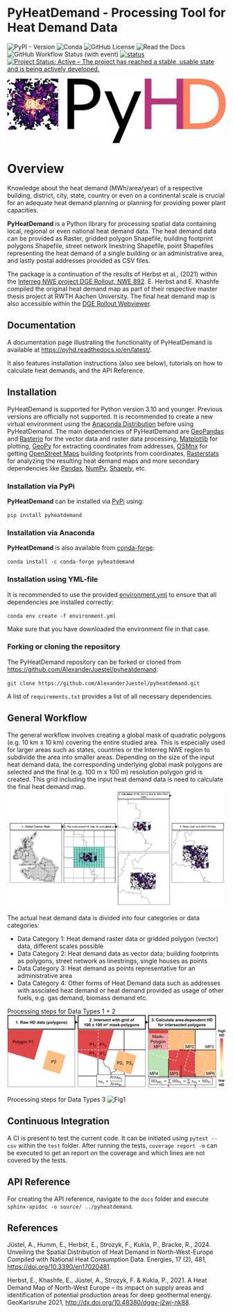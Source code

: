 # PyHeatDemand - Processing Tool for Heat Demand Data

![PyPI - Version](https://img.shields.io/pypi/v/pyheatdemand)
![Conda](https://img.shields.io/conda/v/conda-forge/pyheatdemand)
![GitHub License](https://img.shields.io/github/license/AlexanderJuestel/pyheatdemand)
![Read the Docs](https://img.shields.io/readthedocs/pyhd)
![GitHub Workflow Status (with event)](https://img.shields.io/github/actions/workflow/status/AlexanderJuestel/pyheatdemand/workflow.yml)
[![status](https://joss.theoj.org/papers/05971e44bad3a2bc8f0bdbebc4013515/status.svg)](https://joss.theoj.org/papers/05971e44bad3a2bc8f0bdbebc4013515)
[![Project Status: Active – The project has reached a stable, usable state and is being actively developed.](https://www.repostatus.org/badges/latest/active.svg)](https://www.repostatus.org/#active)



![Fig1](docs/images/PyHD_Logo_long.png)

<a name="overview"></a>
# Overview 
Knowledge about the heat demand (MWh/area/year) of a respective building, district, city, state, country or even on a 
continental scale is crucial for an adequate heat demand planning or planning for providing power plant capacities.

**PyHeatDemand** is a Python library for processing spatial data containing local, regional or even national heat demand 
data. The heat demand data can be provided as Raster, gridded polygon Shapefile, building footprint polygons Shapefile, 
street network linestring Shapefile, point Shapefiles representing the heat demand of a single building or an 
administrative area, and lastly postal addresses provided as CSV files.  

The package is a continuation of the results of Herbst et al., (2021) within the 
[Interreg NWE project DGE Rollout, NWE 892](http://www.nweurope.eu/DGE-Rollout). E. Herbst and E. Khashfe compiled the 
original heat demand map as part of their respective master thesis project at RWTH Aachen University. The final heat 
demand map is also accessible within the [DGE Rollout Webviewer](https://data.geus.dk/egdi/?mapname=dgerolloutwebtool#baslay=baseMapGEUS&extent=39620,-1581250,8465360,8046630&layers=dge_heat_final).


## Documentation
A documentation page illustrating the functionality of PyHeatDemand is available at https://pyhd.readthedocs.io/en/latest/. 

It also features installation instructions (also see below), tutorials on how to calculate heat demands, and the API Reference. 

<a name="installation"></a>
## Installation  

PyHeatDemand is supported for Python version 3.10 and younger. Previous versions are officially not supported.
It is recommended to create a new virtual environment using the [Anaconda Distribution](https://www.anaconda.com/download) before using PyHeatDemand.
The main dependencies of PyHeatDemand are [GeoPandas](https://geopandas.org/en/stable/>) and [Rasterio](https://rasterio.readthedocs.io/en/stable/) for the vector data and raster data processing, [Matplotlib](https://matplotlib.org/) for plotting,
[GeoPy](https://geopy.readthedocs.io/en/stable/) for extracting coordinates from addresses, [OSMnx](https://osmnx.readthedocs.io/en/stable/) for getting [OpenStreet Maps](https://www.openstreetmap.org/#map=6/51.330/10.453) building footprints from coordinates,
[Rasterstats](https://pythonhosted.org/rasterstats/) for analyzing the resulting heat demand maps and more secondary dependencies like [Pandas](https://pandas.pydata.org/), [NumPy](https://numpy.org/), [Shapely](https://shapely.readthedocs.io/en/stable/manual.html), etc.


### Installation via PyPi 

**PyHeatDemand** can be installed via [PyPi](https://pypi.org/) using:

`pip install pyheatdemand`

### Installation via Anaconda 

**PyHeatDemand** is also available from [conda-forge](https://conda-forge.org/):

`conda install -c conda-forge pyheatdemand`

### Installation using YML-file

It is recommended to use the provided [environment.yml](https://github.com/AlexanderJuestel/pyheatdemand/blob/main/environment.yml) to ensure that all dependencies are installed correctly:

`conda env create -f environment.yml` 

Make sure that you have downloaded the environment file in that case.

### Forking or cloning the repository

The PyHeatDemand repository can be forked or cloned from https://github.com/AlexanderJuestel/pyheatdemand:

`git clone https://github.com/AlexanderJuestel/pyheatdemand.git`

A list of `requirements.txt` provides a list of all necessary dependencies.


<a name="workflow"></a>
## General Workflow

The general workflow involves creating a global mask of quadratic polygons (e.g. 10 km x 10 km) covering the entire 
studied area. This is especially used for larger areas such as states, countries or the Interreg NWE region to subdivide 
the area into smaller areas. Depending on the size of the input heat demand data, the corresponding underlying global 
mask polygons are selected and the final (e.g. 100 m x 100 m) resolution polygon grid is created. This grid including 
the input heat demand data is need to calculate the final heat demand map. 
![Fig1](docs/images/fig1.png)

The actual heat demand data is divided into four categories or data categories:
* Data Category 1: Heat demand raster data or gridded polygon (vector) data, different scales possible
* Data Category 2: Heat demand data as vector data; building footprints as polygons, street network as linestrings, 
single houses as points
* Data Category 3: Heat demand as points representative for an administrative area
* Data Category 4: Other forms of Heat Demand data such as addresses with assciated heat demand or heat demand provided
as usage of other fuels, e.g. gas demand, biomass demand etc.

Processing steps for Data Types 1 + 2
![Fig1](docs/images/fig2.png)

Processing steps for Data Types 3
![Fig1](docs/images/fig3.png)

## Continuous Integration
A CI is present to test the current code. It can be initiated using `pytest --cov` within the `test` folder. After 
running the tests, `coverage report -m` can be executed to get an report on the coverage and which lines are not covered
by the tests.

## API Reference
For creating the API reference, navigate to the `docs` folder and execute `sphinx-apidoc -o source/ ../pyheatdemand`.

<a name="ref"></a>
## References

Jüstel, A., Humm, E., Herbst, E., Strozyk, F., Kukla, P., Bracke, R., 2024. Unveiling the Spatial Distribution of Heat 
Demand in North-West-Europe Compiled with National Heat Consumption Data. Energies, 17 (2), 481, 
https://doi.org/10.3390/en17020481. 

Herbst, E., Khashfe, E., Jüstel, A., Strozyk, F. & Kukla, P., 2021. A Heat Demand Map of North-West Europe – its impact 
on supply areas and identification of potential production areas for deep geothermal energy. GeoKarlsruhe 2021, 
http://dx.doi.org/10.48380/dggv-j2wj-nk88. 
